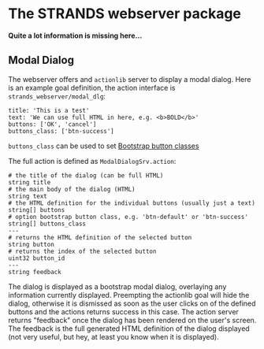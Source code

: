 # The STRANDS webserver package

**Quite a lot information is missing here...**

## Modal Dialog

The webserver offers and `actionlib` server to display a modal dialog. Here is an example goal definition, the action interface is `strands_webserver/modal_dlg`:

```
title: 'This is a test'
text: 'We can use full HTML in here, e.g. <b>BOLD</b>'
buttons: ['OK', 'cancel']
buttons_class: ['btn-success']

```

`buttons_class` can be used to set [Bootstrap button classes](http://getbootstrap.com/css/#buttons-options)

The full action is defined as `ModalDialogSrv.action`:

```
# the title of the dialog (can be full HTML)
string title
# the main body of the dialog (HTML)
string text
# the HTML definition for the individual buttons (usually just a text)
string[] buttons
# option bootstrap button class, e.g. 'btn-default' or 'btn-success'
string[] buttons_class
---
# returns the HTML definition of the selected button
string button
# returns the index of the selected button
uint32 button_id
---
string feedback
```

The dialog is displayed as a bootstrap modal dialog, overlaying any information currently displayed. Preempting the actionlib goal will hide the dialog, otherwise it is dismissed as soon as the user clicks on of the defined buttons and the actions returns success in this case. The action server returns "feedback" once the dialog has been rendered on the user's screen. The feedback is the full generated HTML definition of the dialog displayed (not very useful, but hey, at least you know when it is displayed).